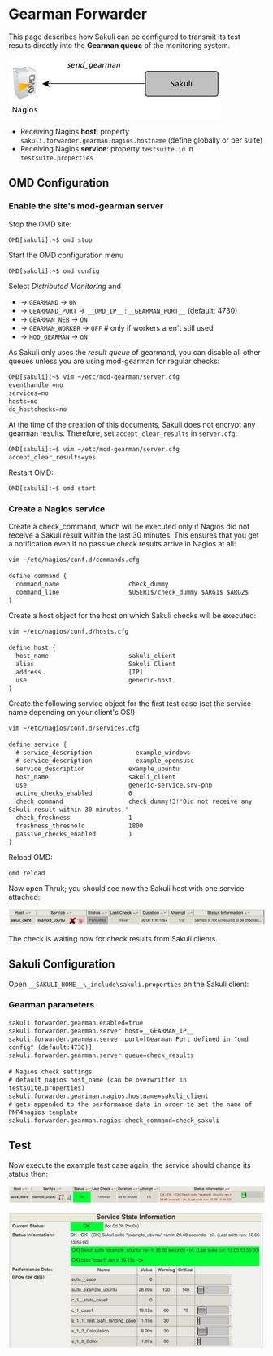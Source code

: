 # Gearman Forwarder
This page describes how Sakuli can be configured to transmit its test results directly into the **Gearman queue** of the monitoring system. 

![sakuli-db-forwarder](pics/sakuli-gearman.png)

* Receiving Nagios **host**: property `sakuli.forwarder.gearman.nagios.hostname` (define globally or per suite)
* Receiving Nagios **service**: property `testsuite.id` in `testsuite.properties` 

## OMD Configuration

### Enable the site's mod-gearman server

Stop the OMD site:

	OMD[sakuli]:~$ omd stop

Start the OMD configuration menu

	OMD[sakuli]:~$ omd config
	
Select *Distributed Monitoring* and

* -> `GEARMAND` -> `ON` 
* -> `GEARMAND_PORT` -> `__OMD_IP__:__GEARMAN_PORT__` (default: 4730) 
* -> `GEARMAN_NEB` -> `ON` 
* -> `GEARMAN_WORKER` -> `OFF` # only if workers aren't still used
* -> `MOD_GEARMAN` -> `ON` 

As Sakuli only uses the *result queue* of gearmand, you can disable all other queues unless you are using mod-gearman for regular checks: 

    OMD[sakuli]:~$ vim ~/etc/mod-gearman/server.cfg
	eventhandler=no
	services=no
	hosts=no
	do_hostchecks=no
	
At the time of the creation of this documents, Sakuli does not encrypt any gearman results. Therefore, set  `accept_clear_results` in `server.cfg`:

    OMD[sakuli]:~$ vim ~/etc/mod-gearman/server.cfg
	accept_clear_results=yes
	
Restart OMD: 

    OMD[sakuli]:~$ omd start
	  
### Create a Nagios service

Create a check_command, which will be executed only if Nagios did not receive a Sakuli result within the last 30 minutes. This ensures that you get a notification even if no passive check results arrive in Nagios at all:   

	vim ~/etc/nagios/conf.d/commands.cfg
	
	define command {
	  command_name                   check_dummy
	  command_line                   $USER1$/check_dummy $ARG1$ $ARG2$
	}


Create a host object for the host on which Sakuli checks will be executed: 

	vim ~/etc/nagios/conf.d/hosts.cfg
	
	define host {
	  host_name                      sakuli_client
	  alias                          Sakuli Client
	  address                        [IP]
	  use                            generic-host
	}

Create the following service object for the first test case (set the service name depending on your client's OS!): 

	vim ~/etc/nagios/conf.d/services.cfg
	
	define service {
	  # service_description            example_windows
	  # service_description            example_opensuse
	  service_description            example_ubuntu
	  host_name                      sakuli_client
	  use                            generic-service,srv-pnp
	  active_checks_enabled          0
	  check_command                  check_dummy!3!'Did not receive any Sakuli result within 30 minutes.'
	  check_freshness                1
	  freshness_threshold            1800
	  passive_checks_enabled         1
	}
	
Reload OMD:

	omd reload
	
Now open Thruk; you should see now the Sakuli host with one service attached: 

![omd_pending2](pics/omd-pending2.png) 

The check is waiting now for check results from Sakuli clients. 




## Sakuli Configuration
Open `__SAKULI_HOME__\_include\sakuli.properties` on the Sakuli client: 

### Gearman parameters

	sakuli.forwarder.gearman.enabled=true
	sakuli.forwarder.gearman.server.host=__GEARMAN_IP__
	sakuli.forwarder.gearman.server.port=[Gearman Port defined in "omd config" (default:4730)]
	sakuli.forwarder.gearman.server.queue=check_results
	
	# Nagios check settings
	# default nagios host_name (can be overwritten in testsuite.properties) 
	sakuli.forwarder.geariman.nagios.hostname=sakuli_client
	# gets appended to the performance data in order to set the name of PNP4nagios template
	sakuli.forwarder.gearman.nagios.check_command=check_sakuli

## Test

Now execute the example test case again; the service should change its status then: 

![omd_pending2](pics/omd-ok.png) 


![omd_pending2](pics/omd-ok-details.png) 


